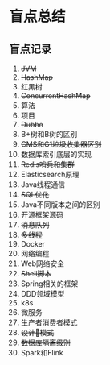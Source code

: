 # 盲点总结

## 盲点记录
1. ~~JVM~~
2. ~~HashMap~~
3. 红黑树
4. ~~ConcurrentHashMap~~
5. 算法
6. 项目
7. ~~Dubbo~~
8. B+树和B树的区别
9. ~~CMS和G1垃圾收集器区别~~
10. 数据库索引底层的实现
11. ~~Redis哨兵和集群~~
12. Elasticsearch原理
13. ~~Java线程通信~~
14. ~~SQL优化~~
15. Java不同版本之间的区别
16. 开源框架源码
17. ~~消息队列~~
18. ~~多线程~~
19. Docker
20. 网络编程
21. Web网络安全
22. ~~Shell脚本~~
23. Spring相关的框架
24. DDD领域模型
25. k8s
26. 微服务
27. 生产者消费者模式
28. ~~设计模式~~
29. ~~数据库隔离级别~~
30. Spark和Flink













